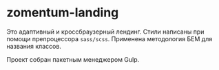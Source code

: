 # zomentum-landing

Это адаптивный и кроссбраузерный лендинг. Стили написаны при помощи препроцессора ```sass/scss```. Применена методология БЕМ для названия классов.
>
Проект собран пакетным менеджером Gulp.
